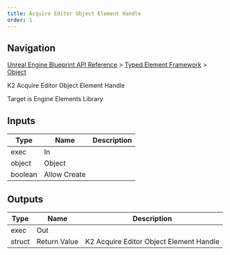 ```yaml
---
title: Acquire Editor Object Element Handle
order: 1
---
```

## Navigation

[Unreal Engine Blueprint API Reference](https://dev.epicgames.com/documentation/en-us/unreal-engine/BlueprintAPI) > [Typed Element Framework](https://dev.epicgames.com/documentation/en-us/unreal-engine/BlueprintAPI/TypedElementFramework) > [Object](https://dev.epicgames.com/documentation/en-us/unreal-engine/BlueprintAPI/TypedElementFramework/Object)

K2 Acquire Editor Object Element Handle

Target is Engine Elements Library

## Inputs

| Type | Name | Description |
| --- | --- | --- |
| exec | In |  |
| object | Object |  |
| boolean | Allow Create |  |

## Outputs

| Type | Name | Description |
| --- | --- | --- |
| exec | Out |  |
| struct | Return Value | K2 Acquire Editor Object Element Handle |
